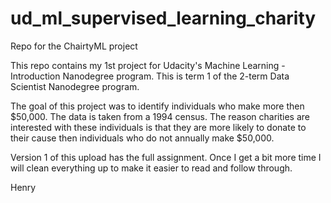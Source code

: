 # ud_ml_supervised_learning_charity
Repo for the ChairtyML project

This repo contains my 1st project for Udacity's Machine Learning - Introduction Nanodegree program. This is term 1 of the 2-term Data Scientist Nanodegree program.

The goal of this project was to identify individuals who make more then $50,000. The data is taken from a 1994 census. The reason charities are interested with these individuals is that they are more likely to donate to their cause then individuals who do not annually make $50,000.

Version 1 of this upload has the full assignment. Once I get a bit more time I will clean everything up to make it easier to read and follow through.

Henry